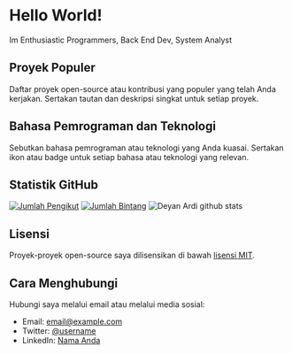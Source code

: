 # Hello World!
Im Enthusiastic Programmers, Back End Dev, System Analyst
## Proyek Populer

Daftar proyek open-source atau kontribusi yang populer yang telah Anda kerjakan. Sertakan tautan dan deskripsi singkat untuk setiap proyek.

## Bahasa Pemrograman dan Teknologi

Sebutkan bahasa pemrograman atau teknologi yang Anda kuasai. Sertakan ikon atau badge untuk setiap bahasa atau teknologi yang relevan.

## Statistik GitHub

[![Jumlah Pengikut](https://img.shields.io/github/followers/username?style=social)](https://github.com/username)
[![Jumlah Bintang](https://img.shields.io/github/stars/username/repo?style=social)](https://github.com/username/repo)
![Deyan Ardi github stats](https://github-readme-stats.vercel.app/api?username=deyan-ardi)
## Lisensi

Proyek-proyek open-source saya dilisensikan di bawah [lisensi MIT](LICENSE).

## Cara Menghubungi

Hubungi saya melalui email atau melalui media sosial:

- Email: [email@example.com](mailto:email@example.com)
- Twitter: [@username](https://twitter.com/username)
- LinkedIn: [Nama Anda](https://www.linkedin.com/in/username)


      

